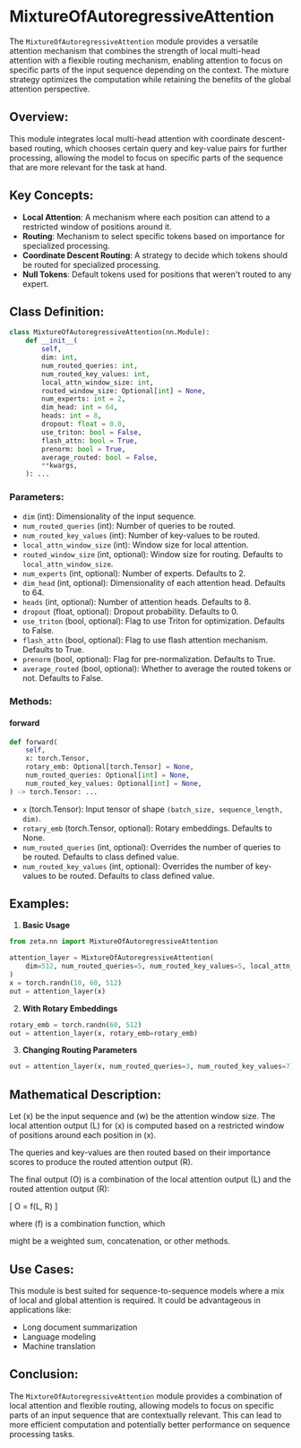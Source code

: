 # MixtureOfAutoregressiveAttention

The `MixtureOfAutoregressiveAttention` module provides a versatile attention mechanism that combines the strength of local multi-head attention with a flexible routing mechanism, enabling attention to focus on specific parts of the input sequence depending on the context. The mixture strategy optimizes the computation while retaining the benefits of the global attention perspective.

## Overview:
This module integrates local multi-head attention with coordinate descent-based routing, which chooses certain query and key-value pairs for further processing, allowing the model to focus on specific parts of the sequence that are more relevant for the task at hand. 

## Key Concepts:

- **Local Attention**: A mechanism where each position can attend to a restricted window of positions around it.
- **Routing**: Mechanism to select specific tokens based on importance for specialized processing.
- **Coordinate Descent Routing**: A strategy to decide which tokens should be routed for specialized processing.
- **Null Tokens**: Default tokens used for positions that weren't routed to any expert.

## Class Definition:

```python
class MixtureOfAutoregressiveAttention(nn.Module):
    def __init__(
        self,
        dim: int,
        num_routed_queries: int,
        num_routed_key_values: int,
        local_attn_window_size: int,
        routed_window_size: Optional[int] = None,
        num_experts: int = 2,
        dim_head: int = 64,
        heads: int = 8,
        dropout: float = 0.0,
        use_triton: bool = False,
        flash_attn: bool = True,
        prenorm: bool = True,
        average_routed: bool = False,
        **kwargs,
    ): ...
```

### Parameters:

- `dim` (int): Dimensionality of the input sequence.
- `num_routed_queries` (int): Number of queries to be routed.
- `num_routed_key_values` (int): Number of key-values to be routed.
- `local_attn_window_size` (int): Window size for local attention.
- `routed_window_size` (int, optional): Window size for routing. Defaults to `local_attn_window_size`.
- `num_experts` (int, optional): Number of experts. Defaults to 2.
- `dim_head` (int, optional): Dimensionality of each attention head. Defaults to 64.
- `heads` (int, optional): Number of attention heads. Defaults to 8.
- `dropout` (float, optional): Dropout probability. Defaults to 0.
- `use_triton` (bool, optional): Flag to use Triton for optimization. Defaults to False.
- `flash_attn` (bool, optional): Flag to use flash attention mechanism. Defaults to True.
- `prenorm` (bool, optional): Flag for pre-normalization. Defaults to True.
- `average_routed` (bool, optional): Whether to average the routed tokens or not. Defaults to False.

### Methods:

#### forward

```python
def forward(
    self,
    x: torch.Tensor,
    rotary_emb: Optional[torch.Tensor] = None,
    num_routed_queries: Optional[int] = None,
    num_routed_key_values: Optional[int] = None,
) -> torch.Tensor: ...
```

- `x` (torch.Tensor): Input tensor of shape `(batch_size, sequence_length, dim)`.
- `rotary_emb` (torch.Tensor, optional): Rotary embeddings. Defaults to None.
- `num_routed_queries` (int, optional): Overrides the number of queries to be routed. Defaults to class defined value.
- `num_routed_key_values` (int, optional): Overrides the number of key-values to be routed. Defaults to class defined value.

## Examples:

1. **Basic Usage**

```python
from zeta.nn import MixtureOfAutoregressiveAttention

attention_layer = MixtureOfAutoregressiveAttention(
    dim=512, num_routed_queries=5, num_routed_key_values=5, local_attn_window_size=32
)
x = torch.randn(10, 60, 512)
out = attention_layer(x)
```

2. **With Rotary Embeddings**

```python
rotary_emb = torch.randn(60, 512)
out = attention_layer(x, rotary_emb=rotary_emb)
```

3. **Changing Routing Parameters**

```python
out = attention_layer(x, num_routed_queries=3, num_routed_key_values=7)
```

## Mathematical Description:

Let \(x\) be the input sequence and \(w\) be the attention window size. The local attention output \(L\) for \(x\) is computed based on a restricted window of positions around each position in \(x\). 

The queries and key-values are then routed based on their importance scores to produce the routed attention output \(R\). 

The final output \(O\) is a combination of the local attention output \(L\) and the routed attention output \(R\):

\[ O = f(L, R) \]

where \(f\) is a combination function, which

 might be a weighted sum, concatenation, or other methods.

## Use Cases:

This module is best suited for sequence-to-sequence models where a mix of local and global attention is required. It could be advantageous in applications like:

- Long document summarization
- Language modeling
- Machine translation

## Conclusion:

The `MixtureOfAutoregressiveAttention` module provides a combination of local attention and flexible routing, allowing models to focus on specific parts of an input sequence that are contextually relevant. This can lead to more efficient computation and potentially better performance on sequence processing tasks.